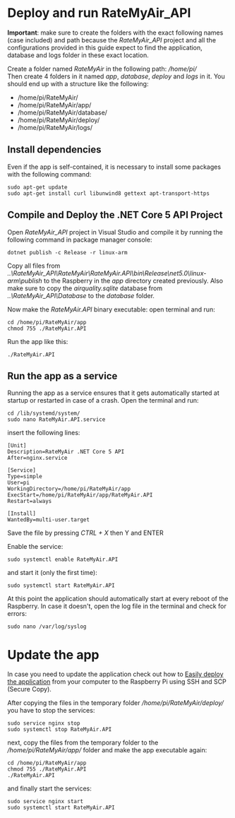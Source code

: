 # Deploy and run RateMyAir_API

**Important**: make sure to create the folders with the exact following names (case included) and path because the *RateMyAir_API* project and all the configurations provided in this guide expect to find the application, database and logs folder in these exact location.
 
Create a folder named *RateMyAir* in the following path: */home/pi/*  
Then create 4 folders in it named *app*, *database*, *deploy* and *logs* in it. You should end up with a structure like the following:

* /home/pi/RateMyAir/
* /home/pi/RateMyAir/app/
* /home/pi/RateMyAir/database/
* /home/pi/RateMyAir/deploy/
* /home/pi/RateMyAir/logs/

## Install dependencies

Even if the app is self-contained, it is necessary to install some packages with the following command:

```
sudo apt-get update
sudo apt-get install curl libunwind8 gettext apt-transport-https
```

## Compile and Deploy the .NET Core 5 API Project

Open *RateMyAir_API* project in Visual Studio and compile it by running the following command in package manager console:

```
dotnet publish -c Release -r linux-arm
```

Copy all files from *..\RateMyAir_API\RateMyAir\RateMyAir.API\bin\Release\net5.0\linux-arm\publish* to the Raspberry in the *app* directory created previously.
Also make sure to copy the *airquality.sqlite* database from *..\RateMyAir_API\Database* to the *database* folder.

Now make the *RateMyAir.API* binary executable: open terminal and run:

```
cd /home/pi/RateMyAir/app
chmod 755 ./RateMyAir.API
```

Run the app like this:

```
./RateMyAir.API
```


## Run the app as a service

Running the app as a service ensures that it gets automatically started at startup or restarted in case of a crash. Open the terminal and run:

```
cd /lib/systemd/system/
sudo nano RateMyAir.API.service
```

insert the following lines:

```
[Unit]
Description=RateMyAir .NET Core 5 API
After=nginx.service

[Service]
Type=simple
User=pi
WorkingDirectory=/home/pi/RateMyAir/app
ExecStart=/home/pi/RateMyAir/app/RateMyAir.API
Restart=always

[Install]
WantedBy=multi-user.target
```

Save the file by pressing *CTRL + X* then Y and ENTER

Enable the service:

```
sudo systemctl enable RateMyAir.API
```

and start it (only the first time):

```
sudo systemctl start RateMyAir.API
```

At this point the application should automatically start at every reboot of the Raspberry. In case it doesn't, open the log file in the terminal and check for errors:

```
sudo nano /var/log/syslog
```

# Update the app

In case you need to update the application check out how to [Easily deploy the application](ScpDeploy.md) from your computer to the Raspberry Pi using SSH and SCP (Secure Copy).  

After copying the files in the temporary folder */home/pi/RateMyAir/deploy/* you have to stop the services:

```
sudo service nginx stop
sudo systemctl stop RateMyAir.API
```

next, copy the files from the temporary folder to the */home/pi/RateMyAir/app/* folder and make the app executable again:

```
cd /home/pi/RateMyAir/app
chmod 755 ./RateMyAir.API
./RateMyAir.API
```

and finally start the services:

```
sudo service nginx start
sudo systemctl start RateMyAir.API
```

